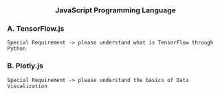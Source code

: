 <h3 align="center">JavaScript Programming Language</h3>

### A. TensorFlow.js
    Special Requirement -> please understand what is TensorFlow through Python

### B. Plotly.js
    Special Requirement -> please understand the basics of Data Visualization
